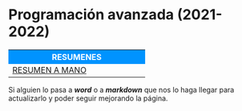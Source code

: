 # Programación avanzada (2021-2022)



<table>  
	<tr style="background-color: rgb(0, 147, 255);">
    	<th width="60%" style="color:#FFFFFF">RESUMENES</th>
	</tr>   
    <tr>
		<td><a href="Resumenes/Álgebra y Matemática discreta.pdf">RESUMEN A MANO</a></td>
</table>

Si alguien lo pasa a ***word*** o a ***markdown*** que nos lo haga llegar para actualizarlo y poder seguir mejorando la página.
